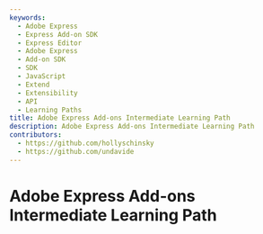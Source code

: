 ```yaml
---
keywords:
  - Adobe Express
  - Express Add-on SDK
  - Express Editor
  - Adobe Express
  - Add-on SDK
  - SDK
  - JavaScript
  - Extend
  - Extensibility
  - API
  - Learning Paths
title: Adobe Express Add-ons Intermediate Learning Path
description: Adobe Express Add-ons Intermediate Learning Path
contributors:
  - https://github.com/hollyschinsky
  - https://github.com/undavide
---
```


# Adobe Express Add-ons Intermediate Learning Path
